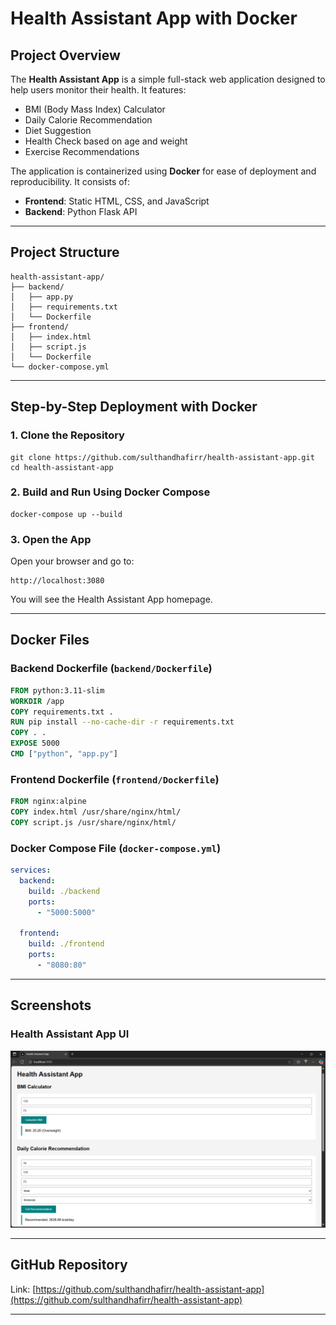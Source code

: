 # Health Assistant App with Docker

## Project Overview

The **Health Assistant App** is a simple full-stack web application designed to help users monitor their health. It features:

* BMI (Body Mass Index) Calculator
* Daily Calorie Recommendation
* Diet Suggestion
* Health Check based on age and weight
* Exercise Recommendations

The application is containerized using **Docker** for ease of deployment and reproducibility. It consists of:

* **Frontend**: Static HTML, CSS, and JavaScript
* **Backend**: Python Flask API

---

## Project Structure

```
health-assistant-app/
├── backend/
│   ├── app.py
│   ├── requirements.txt
│   └── Dockerfile
├── frontend/
│   ├── index.html
│   ├── script.js
│   └── Dockerfile
└── docker-compose.yml
```

---

## Step-by-Step Deployment with Docker

### 1. Clone the Repository

```
git clone https://github.com/sulthandhafirr/health-assistant-app.git
cd health-assistant-app
```

### 2. Build and Run Using Docker Compose

```
docker-compose up --build
```

### 3. Open the App

Open your browser and go to:

```
http://localhost:3080
```

You will see the Health Assistant App homepage.

---

## Docker Files

### Backend Dockerfile (`backend/Dockerfile`)

```dockerfile
FROM python:3.11-slim
WORKDIR /app
COPY requirements.txt .
RUN pip install --no-cache-dir -r requirements.txt
COPY . .
EXPOSE 5000
CMD ["python", "app.py"]
```

### Frontend Dockerfile (`frontend/Dockerfile`)

```dockerfile
FROM nginx:alpine
COPY index.html /usr/share/nginx/html/
COPY script.js /usr/share/nginx/html/
```

### Docker Compose File (`docker-compose.yml`)

```yaml
services:
  backend:
    build: ./backend
    ports:
      - "5000:5000"

  frontend:
    build: ./frontend
    ports:
      - "8080:80"
```

---

## Screenshots

### Health Assistant App UI

![Health Assistant App UI](screenshot/ui.png)

---

## GitHub Repository

Link: [https://github.com/sulthandhafirr/health-assistant-app](https://github.com/sulthandhafirr/health-assistant-app)

---
